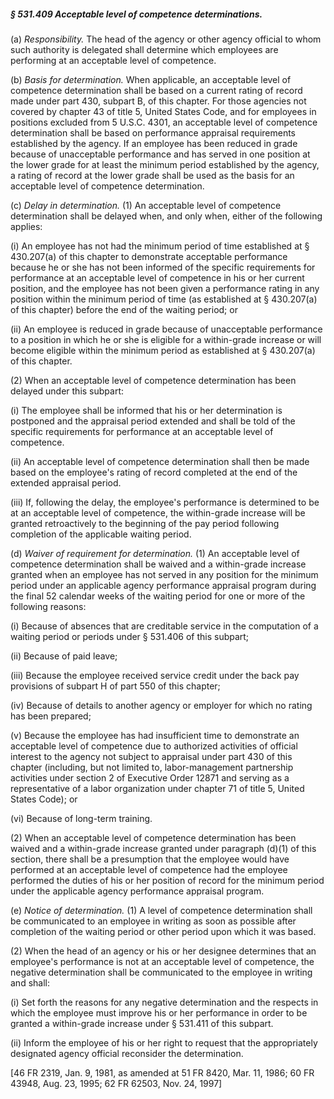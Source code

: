 ##### § 531.409 Acceptable level of competence determinations. #####

(a) *Responsibility.* The head of the agency or other agency official to whom such authority is delegated shall determine which employees are performing at an acceptable level of competence.

(b) *Basis for determination.* When applicable, an acceptable level of competence determination shall be based on a current rating of record made under part 430, subpart B, of this chapter. For those agencies not covered by chapter 43 of title 5, United States Code, and for employees in positions excluded from 5 U.S.C. 4301, an acceptable level of competence determination shall be based on performance appraisal requirements established by the agency. If an employee has been reduced in grade because of unacceptable performance and has served in one position at the lower grade for at least the minimum period established by the agency, a rating of record at the lower grade shall be used as the basis for an acceptable level of competence determination.

(c) *Delay in determination.* (1) An acceptable level of competence determination shall be delayed when, and only when, either of the following applies:

(i) An employee has not had the minimum period of time established at § 430.207(a) of this chapter to demonstrate acceptable performance because he or she has not been informed of the specific requirements for performance at an acceptable level of competence in his or her current position, and the employee has not been given a performance rating in any position within the minimum period of time (as established at § 430.207(a) of this chapter) before the end of the waiting period; or

(ii) An employee is reduced in grade because of unacceptable performance to a position in which he or she is eligible for a within-grade increase or will become eligible within the minimum period as established at § 430.207(a) of this chapter.

(2) When an acceptable level of competence determination has been delayed under this subpart:

(i) The employee shall be informed that his or her determination is postponed and the appraisal period extended and shall be told of the specific requirements for performance at an acceptable level of competence.

(ii) An acceptable level of competence determination shall then be made based on the employee's rating of record completed at the end of the extended appraisal period.

(iii) If, following the delay, the employee's performance is determined to be at an acceptable level of competence, the within-grade increase will be granted retroactively to the beginning of the pay period following completion of the applicable waiting period.

(d) *Waiver of requirement for determination.* (1) An acceptable level of competence determination shall be waived and a within-grade increase granted when an employee has not served in any position for the minimum period under an applicable agency performance appraisal program during the final 52 calendar weeks of the waiting period for one or more of the following reasons:

(i) Because of absences that are creditable service in the computation of a waiting period or periods under § 531.406 of this subpart;

(ii) Because of paid leave;

(iii) Because the employee received service credit under the back pay provisions of subpart H of part 550 of this chapter;

(iv) Because of details to another agency or employer for which no rating has been prepared;

(v) Because the employee has had insufficient time to demonstrate an acceptable level of competence due to authorized activities of official interest to the agency not subject to appraisal under part 430 of this chapter (including, but not limited to, labor-management partnership activities under section 2 of Executive Order 12871 and serving as a representative of a labor organization under chapter 71 of title 5, United States Code); or

(vi) Because of long-term training.

(2) When an acceptable level of competence determination has been waived and a within-grade increase granted under paragraph (d)(1) of this section, there shall be a presumption that the employee would have performed at an acceptable level of competence had the employee performed the duties of his or her position of record for the minimum period under the applicable agency performance appraisal program.

(e) *Notice of determination.* (1) A level of competence determination shall be communicated to an employee in writing as soon as possible after completion of the waiting period or other period upon which it was based.

(2) When the head of an agency or his or her designee determines that an employee's performance is not at an acceptable level of competence, the negative determination shall be communicated to the employee in writing and shall:

(i) Set forth the reasons for any negative determination and the respects in which the employee must improve his or her performance in order to be granted a within-grade increase under § 531.411 of this subpart.

(ii) Inform the employee of his or her right to request that the appropriately designated agency official reconsider the determination.

[46 FR 2319, Jan. 9, 1981, as amended at 51 FR 8420, Mar. 11, 1986; 60 FR 43948, Aug. 23, 1995; 62 FR 62503, Nov. 24, 1997]